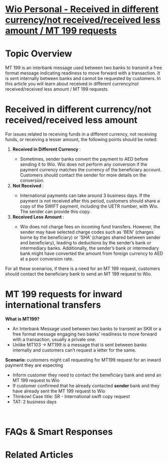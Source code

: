 # [Wio Personal - Received in different currency/not received/received less amount / MT 199 requests](https://app.getguru.com/card/cjEd4dbi/Wio-Personal-Received-in-different-currencynot-receivedreceived-less-amount-MT-199-requests)

<h1 class="ghq-card-content__large-heading" data-ghq-card-content-type="LARGE_HEADING">
</h1>
<h1 class="ghq-card-content__large-heading" data-ghq-card-content-type="LARGE_HEADING">
 Topic Overview
</h1>
<p class="ghq-card-content__paragraph" data-ghq-card-content-type="paragraph">
 MT 199 is an interbank message used between two banks to transmit a free format message indicating readiness to move forward with a transaction. It is sent internally between banks and cannot be requested by customers. In this article you will learn about received in different currency/not received/received less amount / MT 199 requests.
</p>
<h1 class="ghq-card-content__large-heading" data-ghq-card-content-type="LARGE_HEADING">
</h1>
<h1 class="ghq-card-content__large-heading" data-ghq-card-content-type="LARGE_HEADING">
 Received in different currency/not received/received less amount
</h1>
<p class="ghq-card-content__paragraph" data-ghq-card-content-type="paragraph">
 For issues related to receiving funds in a different currency, not receiving funds, or receiving a lesser amount, the following points should be noted:
</p>
<ol class="ghq-card-content__numbered-list" data-ghq-card-content-type="NUMBERED_LIST" start="1">
 <li class="ghq-card-content__numbered-list-item" data-ghq-card-content-type="NUMBERED_LIST_ITEM">
  <strong class="ghq-card-content__bold" data-ghq-card-content-type="BOLD">
   Received in Different Currency
  </strong>
  :
 </li>
 <ul class="ghq-card-content__bulleted-list" data-ghq-card-content-type="BULLETED_LIST">
  <li class="ghq-card-content__bulleted-list-item" data-ghq-card-content-type="BULLETED_LIST_ITEM">
   Sometimes, sender banks convert the payment to AED before sending it to Wio. Wio does not perform any conversion if the payment currency matches the currency of the beneficiary account. Customers should contact the sender for more details on the conversion.
  </li>
 </ul>
 <li class="ghq-card-content__numbered-list-item" data-ghq-card-content-type="NUMBERED_LIST_ITEM">
  <strong class="ghq-card-content__bold" data-ghq-card-content-type="BOLD">
   Not Received
  </strong>
  :
 </li>
 <ul class="ghq-card-content__bulleted-list" data-ghq-card-content-type="BULLETED_LIST">
  <li class="ghq-card-content__bulleted-list-item" data-ghq-card-content-type="BULLETED_LIST_ITEM">
   International payments can take around 3 business days. If the payment is not received after this period, customers should share a copy of the SWIFT payment, including the UETR number, with Wio. The sender can provide this copy.
  </li>
 </ul>
 <li class="ghq-card-content__numbered-list-item" data-ghq-card-content-type="NUMBERED_LIST_ITEM">
  <strong class="ghq-card-content__bold" data-ghq-card-content-type="BOLD">
   Received Less Amount
  </strong>
  :
 </li>
 <ul class="ghq-card-content__bulleted-list" data-ghq-card-content-type="BULLETED_LIST">
  <li class="ghq-card-content__bulleted-list-item" data-ghq-card-content-type="BULLETED_LIST_ITEM">
   Wio does not charge fees on incoming fund transfers. However, the sender may have selected charge codes such as 'BEN' (charges borne by the beneficiary) or 'SHA' (charges shared between sender and beneficiary), leading to deductions by the sender’s bank or intermediary banks. Additionally, the sender’s bank or intermediary bank might have converted the amount from foreign currency to AED at a poor conversion rate.
  </li>
 </ul>
</ol>
<p class="ghq-card-content__paragraph" data-ghq-card-content-type="paragraph">
 For all these scenarios, if there is a need for an MT 199 request, customers should contact the beneficiary bank to send an MT 199 request to Wio.
</p>
<p class="ghq-card-content__paragraph ghq-is-empty" data-ghq-card-content-type="paragraph">
</p>
<h1 class="ghq-card-content__large-heading" data-ghq-card-content-type="LARGE_HEADING">
 MT 199 requests for inward international transfers
</h1>
<p class="ghq-card-content__paragraph" data-ghq-card-content-type="paragraph">
 <strong class="ghq-card-content__bold" data-ghq-card-content-type="BOLD">
  What is MT199?
 </strong>
</p>
<ul class="ghq-card-content__bulleted-list" data-ghq-card-content-type="BULLETED_LIST">
 <li class="ghq-card-content__bulleted-list-item" data-ghq-card-content-type="BULLETED_LIST_ITEM">
  An Interbank Message used between two banks to transmit an SKR or a free format message engaging two banks’ readiness to move forward with a transaction, usually a private one.
 </li>
 <li class="ghq-card-content__bulleted-list-item" data-ghq-card-content-type="BULLETED_LIST_ITEM">
  Unlike MT103 →  MT199 is a message that is sent between banks internally and customers can’t request a letter for the same.
 </li>
</ul>
<p class="ghq-card-content__paragraph" data-ghq-card-content-type="paragraph">
 <strong class="ghq-card-content__bold" data-ghq-card-content-type="BOLD">
  Scenario:
 </strong>
 customers might call requesting for MT199 request for an inward payment they are expecting
</p>
<ul class="ghq-card-content__bulleted-list" data-ghq-card-content-type="BULLETED_LIST">
 <li class="ghq-card-content__bulleted-list-item" data-ghq-card-content-type="BULLETED_LIST_ITEM">
  Inform customer they need to contact the beneficiary bank and send an MT 199 request to Wio
 </li>
 <li class="ghq-card-content__bulleted-list-item" data-ghq-card-content-type="BULLETED_LIST_ITEM">
  If customer confirmed that he already contacted
  <strong class="ghq-card-content__bold" data-ghq-card-content-type="BOLD">
   sender
  </strong>
  bank and they have already sent the MT 199 request to Wio
 </li>
 <li class="ghq-card-content__bulleted-list-item" data-ghq-card-content-type="BULLETED_LIST_ITEM">
  Thinkowl Case title: SR - International swift copy request
 </li>
 <li class="ghq-card-content__bulleted-list-item" data-ghq-card-content-type="BULLETED_LIST_ITEM">
  TAT: 2 business days
 </li>
</ul>
<p class="ghq-card-content__paragraph" data-ghq-card-content-type="paragraph">
 <br/>
</p>
<h1 class="ghq-card-content__large-heading" data-ghq-card-content-type="LARGE_HEADING">
 FAQs &amp; Smart Responses
</h1>
<h1 class="ghq-card-content__large-heading" data-ghq-card-content-type="LARGE_HEADING">
 <undefined class="ghq-card-content__undefined" data-ghq-card-content-type="undefined">
 </undefined>
</h1>
<h1 class="ghq-card-content__large-heading" data-ghq-card-content-type="LARGE_HEADING">
 Related Articles
</h1>
<p class="ghq-card-content__paragraph ghq-is-empty" data-ghq-card-content-type="paragraph">
</p>
